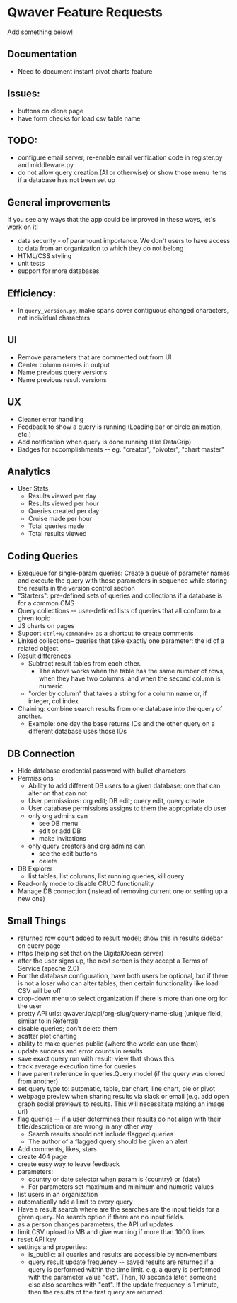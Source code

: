# Qwaver Feature Requests
Add something below!

## Documentation
- Need to document instant pivot charts feature

## Issues:
- buttons on clone page
- have form checks for load csv table name

## TODO:
- configure email server, re-enable email verification code in register.py and middleware.py
- do not allow query creation (AI or otherwise) or show those menu items if a database has not been set up

## General improvements

If you see any ways that the app could be improved in these ways, let's work on it!

- data security - of paramount importance. We don't users to have access to data from an organization to which they do not belong
- HTML/CSS styling
- unit tests
- support for more databases

## Efficiency:

- In `query_version.py`, make spans cover contiguous changed characters, not individual characters

## UI
- Remove parameters that are commented out from UI
- Center column names in output
- Name previous query versions
- Name previous result versions

## UX
- Cleaner error handling
- Feedback to show a query is running (Loading bar or circle animation, etc.)
- Add notification when query is done running (like DataGrip)
- Badges for accomplishments -- eg. "creator", "pivoter", "chart master"

## Analytics
- User Stats
    - Results viewed per day
    - Results viewed per hour
    - Queries created per day
    - Cruise made per hour
    - Total queries made
    - Total results viewed

## Coding Queries
- Exequeue for single-param queries: Create a queue of parameter names and execute the query with those parameters in sequence while storing the results in the version control section
- "Starters": pre-defined sets of queries and collections if a database is for a common CMS
- Query collections -- user-defined lists of queries that all conform to a given topic
- JS charts on pages
- Support `ctrl+x/command+x` as a shortcut to create comments
- Linked collections– queries that take exactly one parameter: the id of a related object.
- Result differences
    - Subtract result tables from each other. 
        - The above works when the table has the same number of rows, when they have two columns, and when the second column is numeric
    * "order by column" that takes a string for a column name or, if integer, col index
- Chaining: combine search results from one database into the query of another.
    - Example: one day the base returns IDs and the other query on a different database uses those IDs

## DB Connection
- Hide database credential password with bullet characters
- Permissions
    - Ability to add different DB users to a given database: one that can alter on that can not
    - User permissions: org edit; DB edit; query edit, query create
    - User database permissions assigns to them the appropriate db user
    - only org admins can
        - see DB menu
        - edit or add DB
        - make invitations
    - only query creators and org admins can
        - see the edit buttons
        - delete
- DB Explorer
    - list tables, list columns, list running queries, kill query
- Read-only mode to disable CRUD functionality
- Manage DB connection (instead of removing current one or setting up a new one)

## Small Things
- returned row count added to result model; show this in results sidebar on query page
- https (helping set that on the DigitalOcean server)
- after the user signs up, the next screen is they accept a Terms of Service (apache 2.0)
- For the database configuration, have both users be optional, but if there is not a loser who can alter tables, then certain functionality like load CSV will be off
- drop-down menu to select organization if there is more than one org for the user
- pretty API urls: qwaver.io/api/org-slug/query-name-slug (unique field, similar to in Referral)
- disable queries; don't delete them
- scatter plot charting
- ability to make queries public (where the world can use them)
- update success and error counts in results
- save exact query run with result; view that shows this
- track average execution time for queries
- have parent reference in queries.Query model (if the query was cloned from another)
- set query type to: automatic, table, bar chart, line chart, pie or pivot
- webpage preview when sharing results via slack or email (e.g. add open graph social previews to results. This will
  necessitate making an image url)
- flag queries -- if a user determines their results do not align with their title/description or are wrong in any other way
    - Search results should not include flagged queries
    - The author of a flagged query should be given an alert
- Add comments, likes, stars
- create 404 page
- create easy way to leave feedback
- parameters:
    - country or date selector when param is {country} or {date}
    - For parameters set maximum and minimum and numeric values
- list users in an organization
- automatically add a limit to every query
- Have a result search where are the searches are the input fields for a given query. 
  No search option if there are no input fields.
- as a person changes parameters, the API url updates
- limit CSV upload to MB and give warning if more than 1000 lines
- reset API key
- settings and properties:
  - is_public:  all queries and results are accessible by non-members
  - query result update frequency -- saved results are returned if a query is performed within the time limit.
    e.g. a query is performed with the parameter value "cat".  Then, 10 seconds later, someone else also
    searches with "cat".  If the update frequency is 1 minute, then the results of the first query are returned.
